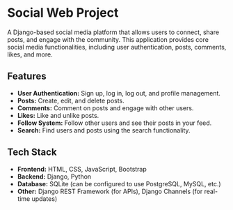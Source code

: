 # Social Web Project

A Django-based social media platform that allows users to connect, share posts, and engage with the community. This application provides core social media functionalities, including user authentication, posts, comments, likes, and more.


## Features
- **User Authentication:** Sign up, log in, log out, and profile management.
- **Posts:** Create, edit, and delete posts.
- **Comments:** Comment on posts and engage with other users.
- **Likes:** Like and unlike posts.
- **Follow System:** Follow other users and see their posts in your feed.
- **Search:** Find users and posts using the search functionality.

## Tech Stack
- **Frontend:** HTML, CSS, JavaScript, Bootstrap
- **Backend:** Django, Python
- **Database:** SQLite (can be configured to use PostgreSQL, MySQL, etc.)
- **Other:** Django REST Framework (for APIs), Django Channels (for real-time updates)

